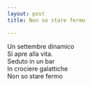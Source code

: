```yaml
---
layout: post
title: Non so stare fermo

---
```

Un settembre dinamico  
Si apre alla vita.     
Seduto in un bar     
In crociere galattiche  
Non so stare fermo  
